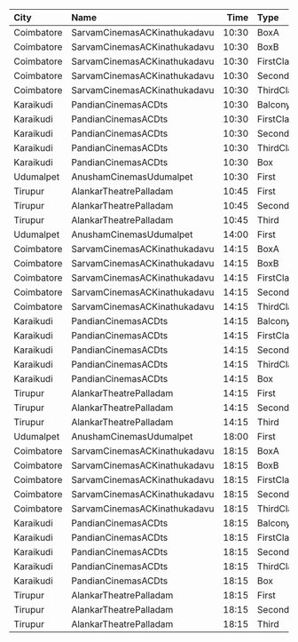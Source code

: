 | City       | Name                         |  Time | Type        | Price | Capacity | Booked |
| :--------- | :--------------------------- | ----: | :---------- | ----: | -------: | -----: |
| Coimbatore | SarvamCinemasACKinathukadavu | 10:30 | BoxA        |  120₹ |       16 |     16 |
| Coimbatore | SarvamCinemasACKinathukadavu | 10:30 | BoxB        |  120₹ |       16 |     16 |
| Coimbatore | SarvamCinemasACKinathukadavu | 10:30 | FirstClass  |  100₹ |      148 |     76 |
| Coimbatore | SarvamCinemasACKinathukadavu | 10:30 | SecondClass |   80₹ |      178 |    103 |
| Coimbatore | SarvamCinemasACKinathukadavu | 10:30 | ThirdClass  |   80₹ |       53 |     53 |
| Karaikudi  | PandianCinemasACDts          | 10:30 | Balcony     |  119₹ |      152 |    152 |
| Karaikudi  | PandianCinemasACDts          | 10:30 | FirstClass  |  119₹ |      116 |     86 |
| Karaikudi  | PandianCinemasACDts          | 10:30 | SecondClass |  119₹ |      397 |    198 |
| Karaikudi  | PandianCinemasACDts          | 10:30 | ThirdClass  |  119₹ |       92 |     92 |
| Karaikudi  | PandianCinemasACDts          | 10:30 | Box         |  119₹ |       12 |     12 |
| Udumalpet  | AnushamCinemasUdumalpet      | 10:30 | First       |  120₹ |      664 |    497 |
| Tirupur    | AlankarTheatrePalladam       | 10:45 | First       |   80₹ |      190 |     95 |
| Tirupur    | AlankarTheatrePalladam       | 10:45 | Second      |   80₹ |      211 |    121 |
| Tirupur    | AlankarTheatrePalladam       | 10:45 | Third       |   80₹ |       50 |      5 |
| Udumalpet  | AnushamCinemasUdumalpet      | 14:00 | First       |  120₹ |      664 |    497 |
| Coimbatore | SarvamCinemasACKinathukadavu | 14:15 | BoxA        |  120₹ |       16 |     16 |
| Coimbatore | SarvamCinemasACKinathukadavu | 14:15 | BoxB        |  120₹ |       16 |     16 |
| Coimbatore | SarvamCinemasACKinathukadavu | 14:15 | FirstClass  |  100₹ |      148 |     76 |
| Coimbatore | SarvamCinemasACKinathukadavu | 14:15 | SecondClass |   80₹ |      178 |    103 |
| Coimbatore | SarvamCinemasACKinathukadavu | 14:15 | ThirdClass  |   80₹ |       53 |     53 |
| Karaikudi  | PandianCinemasACDts          | 14:15 | Balcony     |  119₹ |      152 |    152 |
| Karaikudi  | PandianCinemasACDts          | 14:15 | FirstClass  |  119₹ |      116 |     86 |
| Karaikudi  | PandianCinemasACDts          | 14:15 | SecondClass |  119₹ |      397 |    198 |
| Karaikudi  | PandianCinemasACDts          | 14:15 | ThirdClass  |  119₹ |       92 |     92 |
| Karaikudi  | PandianCinemasACDts          | 14:15 | Box         |  119₹ |       12 |     12 |
| Tirupur    | AlankarTheatrePalladam       | 14:15 | First       |   80₹ |      190 |     95 |
| Tirupur    | AlankarTheatrePalladam       | 14:15 | Second      |   80₹ |      211 |    121 |
| Tirupur    | AlankarTheatrePalladam       | 14:15 | Third       |   80₹ |       50 |      5 |
| Udumalpet  | AnushamCinemasUdumalpet      | 18:00 | First       |  120₹ |      664 |    497 |
| Coimbatore | SarvamCinemasACKinathukadavu | 18:15 | BoxA        |  120₹ |       16 |     16 |
| Coimbatore | SarvamCinemasACKinathukadavu | 18:15 | BoxB        |  120₹ |       16 |     16 |
| Coimbatore | SarvamCinemasACKinathukadavu | 18:15 | FirstClass  |  100₹ |      148 |     76 |
| Coimbatore | SarvamCinemasACKinathukadavu | 18:15 | SecondClass |   80₹ |      178 |    103 |
| Coimbatore | SarvamCinemasACKinathukadavu | 18:15 | ThirdClass  |   80₹ |       53 |     53 |
| Karaikudi  | PandianCinemasACDts          | 18:15 | Balcony     |  119₹ |      152 |    152 |
| Karaikudi  | PandianCinemasACDts          | 18:15 | FirstClass  |  119₹ |      116 |     86 |
| Karaikudi  | PandianCinemasACDts          | 18:15 | SecondClass |  119₹ |      397 |    198 |
| Karaikudi  | PandianCinemasACDts          | 18:15 | ThirdClass  |  119₹ |       92 |     92 |
| Karaikudi  | PandianCinemasACDts          | 18:15 | Box         |  119₹ |       12 |     12 |
| Tirupur    | AlankarTheatrePalladam       | 18:15 | First       |   80₹ |      190 |     95 |
| Tirupur    | AlankarTheatrePalladam       | 18:15 | Second      |   80₹ |      211 |    121 |
| Tirupur    | AlankarTheatrePalladam       | 18:15 | Third       |   80₹ |       50 |      5 |